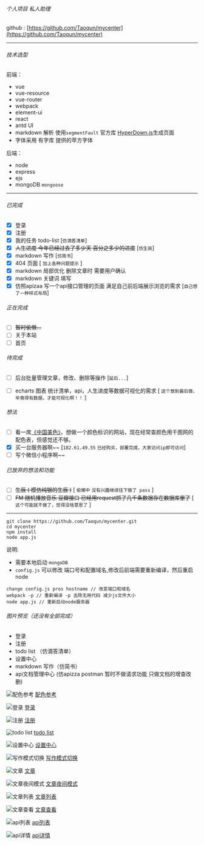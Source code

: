 ###### 个人项目 私人助理

github : [https://github.com/Taoqun/mycenter](https://github.com/Taoqun/mycenter)

-----------
###### 技术选型
前端：
- vue
- vue-resource
- vue-router
- webpack
- element-ui
- react
- antd UI
- markdown 解析 使用`segmentFault` 官方库 [HyperDown.js](https://github.com/SegmentFault/HyperDown.js)生成页面
- 字体采用 有字库 提供的苹方字体

后端：
- node
- express
- ejs
- mongoDB `mongoose`

--------------

###### 已完成
- [x] 登录
- [x] 注册
- [x] 我的任务 todo-list [`仿滴答清单`]
- [x] ~~人生进度 今年已经过去了多少天 百分之多少的进度~~ [`仿生辰`]
- [x] markdown 写作 [`仿简书`]
- [x] 404 页面 [ `加上各种问题提示` ]
- [x] markdown 局部优化 删除文章时 需要用户确认
- [x] markdown 关键词 填写
- [x] 仿照apizaa 写一个api接口管理的页面 满足自己前后端展示浏览的需求 [`自己想了一种样式布局`]

###### 正在完成
- [ ] ~~暂时偷懒...~~
- [ ] 关于本站
- [ ] 首页

###### 待完成
- [ ] 后台批量管理文章，修改、删除等操作 [`延后...`]
- [ ] echarts 图表 统计清单，api，人生进度等数据可视化的需求 [ `这个放到最后做，毕竟得有数据，才能可视化啊！！` ]


###### 想法
- [ ] 看一席[《中国美色》](http://v.youku.com/v_show/id_XMjUzMDE4OTU4OA==.html?spm=a2h0z.8244218.2371631.5&from=y1.9-3.1)，想做一个颜色标识的网站，现在经常查颜色用千图网的配色表，但感觉还不够。
- [x] 买一台服务器啊~~ [`182.61.49.55` `已经购买，部署完成，大家访问ip即可访问`]
- [ ] 写个微信小程序啊~~

######  已放弃的想法和功能
- [ ] ~~生辰 ( 模仿纯银的生辰 )~~ [ `偷懒中` `没有兴趣继续往下做了 pass` ]
- [ ] ~~FM 随机播放音乐 豆瓣接口 已经用request抓了几千条数据存在数据库里了~~ [ `这个可能就不做了，觉得没啥意思了` ]

---------------

```
git clone https://github.com/Taoqun/mycenter.git
cd mycenter
npm install
node app.js
```

说明:
- 需要本地启动 `mongoDB`
- `config.js` 可以修改 端口号和配置域名,修改后前端需要重新编译，然后重启node

```
change config.js pros hostname // 改变端口和域名
webpack -p // 重新编译 -p 去除无用代码 减少js文件大小
node app.js // 重新启动node服务器
```

###### 图片预览（还没有全部完成）

- 登录
- 注册
- todo list （仿滴答清单）
- 设置中心
- markdown 写作（仿简书）
- api文档管理中心 (仿apizza postman 暂时不做请求功能 只做文档的增查改删)

![配色参考](http://ocrcrbkp1.bkt.clouddn.com/myCenter/color.jpg)
[配色参考](http://ocrcrbkp1.bkt.clouddn.com/myCenter/color.jpg)

![登录](http://ocrcrbkp1.bkt.clouddn.com/myCenter/login.png)
[登录](http://ocrcrbkp1.bkt.clouddn.com/myCenter/login.png)

![注册](http://ocrcrbkp1.bkt.clouddn.com/myCenter/register.png)
[注册](http://ocrcrbkp1.bkt.clouddn.com/myCenter/register.png)

![todo list](http://ocrcrbkp1.bkt.clouddn.com/myCenter/todo_list.png)
[todo list](http://ocrcrbkp1.bkt.clouddn.com/myCenter/todo_list.png)

![设置中心](http://ocrcrbkp1.bkt.clouddn.com/myCenter/setting.png)
[设置中心](http://ocrcrbkp1.bkt.clouddn.com/myCenter/setting.png)

![写作模式切换](http://ocrcrbkp1.bkt.clouddn.com/myCenter/%E6%96%87%E7%AB%A0-%E5%86%99%E4%BD%9C%E6%A8%A1%E5%BC%8F%E5%88%87%E6%8D%A2.png)
[写作模式切换](http://ocrcrbkp1.bkt.clouddn.com/myCenter/%E6%96%87%E7%AB%A0-%E5%86%99%E4%BD%9C%E6%A8%A1%E5%BC%8F%E5%88%87%E6%8D%A2.png)

![文章](http://ocrcrbkp1.bkt.clouddn.com/myCenter/%E6%96%87%E7%AB%A0.png)
[文章](http://ocrcrbkp1.bkt.clouddn.com/myCenter/%E6%96%87%E7%AB%A0.png)

![文章夜间模式](http://ocrcrbkp1.bkt.clouddn.com/myCenter/%E6%96%87%E7%AB%A0%E5%A4%9C%E9%97%B4%E6%A8%A1%E5%BC%8F.png)
[文章夜间模式](http://ocrcrbkp1.bkt.clouddn.com/myCenter/%E6%96%87%E7%AB%A0%E5%A4%9C%E9%97%B4%E6%A8%A1%E5%BC%8F.png)

![文章列表](http://ocrcrbkp1.bkt.clouddn.com/myCenter/%E6%96%87%E7%AB%A0%E5%88%97%E8%A1%A8.png)
[文章列表](http://ocrcrbkp1.bkt.clouddn.com/myCenter/%E6%96%87%E7%AB%A0%E5%88%97%E8%A1%A8.png)

![文章查看](http://ocrcrbkp1.bkt.clouddn.com/myCenter/paper.png)
[文章查看](http://ocrcrbkp1.bkt.clouddn.com/myCenter/paper.png)

![api列表](http://ocrcrbkp1.bkt.clouddn.com/apilist.png)
[api列表](http://ocrcrbkp1.bkt.clouddn.com/apilist.png)

![api详情](http://ocrcrbkp1.bkt.clouddn.com/api.png)
[api详情](http://ocrcrbkp1.bkt.clouddn.com/api.png)
